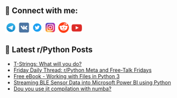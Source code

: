 ## 🔎 Connect with me:
[<img src="https://github.com/bullbesh/bullbesh/blob/main/images/Telegram.png" width="32" height="32" />](https://t.me/bullbesh)
[<img src="https://github.com/bullbesh/bullbesh/blob/main/images/VK.png" width="32" height="32" />](https://vk.com/bullbesh)
[<img src="https://github.com/bullbesh/bullbesh/blob/main/images/Twitter.png" width="32" height="32" />](https://twitter.com/bullbesh1)
[<img src="https://github.com/bullbesh/bullbesh/blob/main/images/Instagram.png" width="32" height="32" />](https://www.instagram.com/bullbesh)
[<img src="https://github.com/bullbesh/bullbesh/blob/main/images/Reddit.png" width="32" height="32" />](https://www.reddit.com/user/bullbesh)
[<img src="https://github.com/bullbesh/bullbesh/blob/main/images/YouTube.png" width="32" height="32" />](https://www.youtube.com/channel/UCtfjRs6uzgq5mfm8S06WTcg)

## 📕 Latest r/Python Posts
<!-- BLOG-POST-LIST:START -->
- [T-Strings: What will you do?](https://www.reddit.com/r/Python/comments/1nkq8pt/tstrings_what_will_you_do/)
- [Friday Daily Thread: r/Python Meta and Free-Talk Fridays](https://www.reddit.com/r/Python/comments/1nkohvq/friday_daily_thread_rpython_meta_and_freetalk/)
- [Free eBook - Working with Files in Python 3](https://www.reddit.com/r/Python/comments/1nknfji/free_ebook_working_with_files_in_python_3/)
- [Streaming BLE Sensor Data into Microsoft Power BI using Python](https://www.reddit.com/r/Python/comments/1nkiwc3/streaming_ble_sensor_data_into_microsoft_power_bi/)
- [Dou you use jit compilation with numba?](https://www.reddit.com/r/Python/comments/1nkit7n/dou_you_use_jit_compilation_with_numba/)
<!-- BLOG-POST-LIST:END -->
